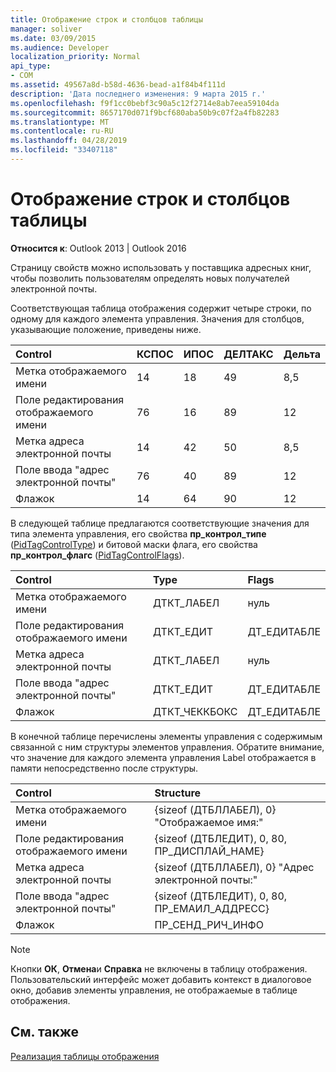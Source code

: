 ```yaml
---
title: Отображение строк и столбцов таблицы
manager: soliver
ms.date: 03/09/2015
ms.audience: Developer
localization_priority: Normal
api_type:
- COM
ms.assetid: 49567a8d-b58d-4636-bead-a1f84b4f111d
description: 'Дата последнего изменения: 9 марта 2015 г.'
ms.openlocfilehash: f9f1cc0bebf3c90a5c12f2714e8ab7eea59104da
ms.sourcegitcommit: 8657170d071f9bcf680aba50b9c07f2a4fb82283
ms.translationtype: MT
ms.contentlocale: ru-RU
ms.lasthandoff: 04/28/2019
ms.locfileid: "33407118"
---
```

# <a name="displaying-table-rows-and-columns"></a>Отображение строк и столбцов таблицы

  
  
**Относится к**: Outlook 2013 | Outlook 2016 
  
 Страницу свойств можно использовать у поставщика адресных книг, чтобы позволить пользователям определять новых получателей электронной почты. 
  
Соответствующая таблица отображения содержит четыре строки, по одному для каждого элемента управления. Значения для столбцов, указывающие положение, приведены ниже.
  
|**Control**|**КСПОС**|**ИПОС**|**ДЕЛТАКС**|**Дельта**|
|:-----|:-----|:-----|:-----|:-----|
|Метка отображаемого имени  <br/> |14   <br/> |18   <br/> |49  <br/> |8,5  <br/> |
|Поле редактирования отображаемого имени  <br/> |76  <br/> |16   <br/> |89  <br/> |12   <br/> |
|Метка адреса электронной почты  <br/> |14   <br/> |42  <br/> |50  <br/> |8,5  <br/> |
|Поле ввода "адрес электронной почты"  <br/> |76  <br/> |40  <br/> |89  <br/> |12   <br/> |
|Флажок  <br/> |14   <br/> |64  <br/> |90  <br/> |12   <br/> |
   
В следующей таблице предлагаются соответствующие значения для типа элемента управления, его свойства **пр_контрол_типе** ([PidTagControlType](pidtagcontroltype-canonical-property.md)) и битовой маски флага, его свойства **пр_контрол_флагс** ([PidTagControlFlags](pidtagcontrolflags-canonical-property.md)).
  
|**Control**|**Type**|**Flags**|
|:-----|:-----|:-----|
|Метка отображаемого имени  <br/> |ДТКТ_ЛАБЕЛ  <br/> |нуль  <br/> |
|Поле редактирования отображаемого имени  <br/> |ДТКТ_ЕДИТ  <br/> |ДТ_ЕДИТАБЛЕ | ДТ_РЕКУИРЕД  <br/> |
|Метка адреса электронной почты  <br/> |ДТКТ_ЛАБЕЛ  <br/> |нуль  <br/> |
|Поле ввода "адрес электронной почты"  <br/> |ДТКТ_ЕДИТ  <br/> |ДТ_ЕДИТАБЛЕ | ДТ_РЕКУИРЕД  <br/> |
|Флажок  <br/> |ДТКТ_ЧЕККБОКС  <br/> |ДТ_ЕДИТАБЛЕ  <br/> |
   
В конечной таблице перечислены элементы управления с содержимым связанной с ним структуры элементов управления. Обратите внимание, что значение для каждого элемента управления Label отображается в памяти непосредственно после структуры.
  
|**Control**|**Structure**|
|:-----|:-----|
|Метка отображаемого имени  <br/> |{sizeof (ДТБЛЛАБЕЛ), 0} "Отображаемое имя:"  <br/> |
|Поле редактирования отображаемого имени  <br/> |{sizeof (ДТБЛЕДИТ), 0, 80, ПР_ДИСПЛАЙ_НАМЕ}  <br/> |
|Метка адреса электронной почты  <br/> |{sizeof (ДТБЛЛАБЕЛ), 0} "Адрес электронной почты:"  <br/> |
|Поле ввода "адрес электронной почты"  <br/> |{sizeof (ДТБЛЕДИТ), 0, 80, ПР_ЕМАИЛ_АДДРЕСС}  <br/> |
|Флажок  <br/> |ПР_СЕНД_РИЧ_ИНФО  <br/> |
   
> [!NOTE]
> Кнопки **ОК**, **Отмена**и **Справка** не включены в таблицу отображения. Пользовательский интерфейс может добавить контекст в диалоговое окно, добавив элементы управления, не отображаемые в таблице отображения. 
  
## <a name="see-also"></a>См. также



[Реализация таблицы отображения](display-table-implementation.md)


